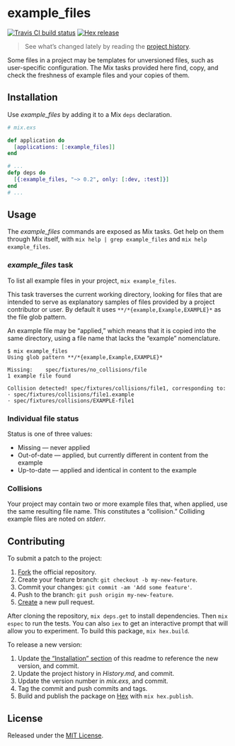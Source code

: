 # example_files

[![Travis CI build status]][Travis-CI-build-status]
[![Hex release]           ][Hex-release]

> See what’s changed lately by reading the [project history][project-history].

Some files in a project may be templates for unversioned files, such as
user-specific configuration. The Mix tasks provided here find, copy, and check
the freshness of example files and your copies of them.

## Installation

Use *example_files* by adding it to a Mix `deps` declaration.

```elixir
# mix.exs

def application do
  [applications: [:example_files]]
end

# ...
defp deps do
  [{:example_files, "~> 0.2", only: [:dev, :test]}]
end
# ...
```

## Usage

The *example_files* commands are exposed as Mix tasks. Get help on them through
Mix itself, with `mix help | grep example_files` and `mix help example_files`.

### *example_files* task

To list all example files in your project, `mix example_files`.

This task traverses the current working directory, looking for files that are
intended to serve as explanatory samples of files provided by a project
contributor or user. By default it uses `**/*{example,Example,EXAMPLE}*` as the
file glob pattern.

An example file may be “applied,” which means that it is copied into the same
directory, using a file name that lacks the “example” nomenclature.

```
$ mix example_files
Using glob pattern **/*{example,Example,EXAMPLE}*

Missing:    spec/fixtures/no_collisions/file
1 example file found

Collision detected! spec/fixtures/collisions/file1, corresponding to:
· spec/fixtures/collisions/file1.example
· spec/fixtures/collisions/EXAMPLE-file1
```

### Individual file status

Status is one of three values:

  * Missing — never applied
  * Out-of-date — applied, but currently different in content from the example
  * Up-to-date — applied and identical in content to the example

### Collisions

Your project may contain two or more example files that, when applied, use the
same resulting file name. This constitutes a “collision.” Colliding example files
are noted on _stderr_.

## Contributing

To submit a patch to the project:

1. [Fork][fork-example_files] the official repository.
2. Create your feature branch: `git checkout -b my-new-feature`.
3. Commit your changes: `git commit -am 'Add some feature'`.
4. Push to the branch: `git push origin my-new-feature`.
5. [Create][compare-example_files-branches] a new pull request.

After cloning the repository, `mix deps.get` to install dependencies. Then
`mix espec` to run the tests. You can also `iex` to get an interactive prompt
that will allow you to experiment. To build this package, `mix hex.build`.

To release a new version:

1. Update [the “Installation” section](#installation) of this readme to reference
   the new version, and commit.
2. Update the project history in _History.md_, and commit.
3. Update the version number in _mix.exs_, and commit.
4. Tag the commit and push commits and tags.
5. Build and publish the package on [Hex](Hex-release) with `mix hex.publish`.

## License

Released under the [MIT License][MIT-License].

[Travis CI build status]: https://secure.travis-ci.org/njonsson/example_files.svg?branch=master
[Hex release]:            https://img.shields.io/hexpm/v/example_files.svg

[Travis-CI-build-status]:         http://travis-ci.org/njonsson/example_files                      "Travis CI build status for ‘example_files’"
[Hex-release]:                    https://hex.pm/packages/example_files                            "Hex release of ‘example_files’"
[project-history]:                https://github.com/njonsson/example_files/blob/master/History.md "‘example_files’ project history"
[fork-example_files]:             https://github.com/njonsson/example_files/fork                   "Fork the official repository of ‘example_files’"
[compare-example_files-branches]: https://github.com/njonsson/example_files/compare                "Compare branches of ‘example_files’ repositories"
[MIT-License]:                    http://github.com/njonsson/example_files/blob/master/License.md  "MIT License claim for ‘example_files’"
